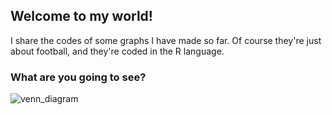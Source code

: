 ## Welcome to my world!
I share the codes of some graphs I have made so far. Of course they're just about football, and they're coded in the R language.
### What are you going to see?
![venn_diagram](https://user-images.githubusercontent.com/65786664/189120607-07c49f72-120d-4b88-96f0-d19eaf8ddeee.png)


